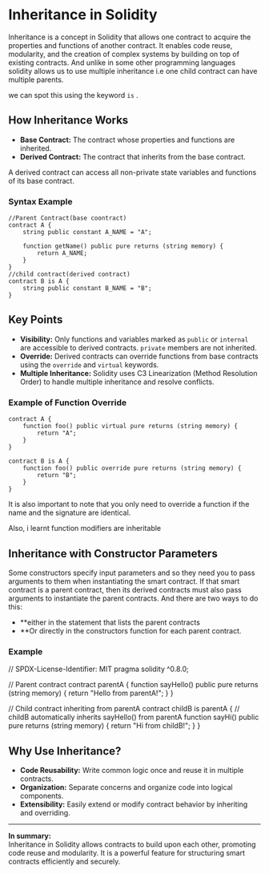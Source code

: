 # Inheritance in Solidity

Inheritance is a concept in Solidity that allows one contract to acquire the properties and functions of another contract. It enables code reuse, modularity, and the creation of complex systems by building on top of existing contracts.
And unlike in some other programming languages solidity allows us to use multiple inheritance i.e one child contract can have multiple parents.

we can spot this using the keyword `is` .

## How Inheritance Works

- **Base Contract:** The contract whose properties and functions are inherited.
- **Derived Contract:** The contract that inherits from the base contract.

A derived contract can access all non-private state variables and functions of its base contract. 

### Syntax Example

```solidity
//Parent Contract(base coontract)
contract A {
    string public constant A_NAME = "A";

    function getName() public pure returns (string memory) {
        return A_NAME;
    }
}
//child contract(derived contract)
contract B is A {
    string public constant B_NAME = "B";
}
```

## Key Points

- **Visibility:** Only functions and variables marked as `public` or `internal` are accessible to derived contracts. `private` members are not inherited.
- **Override:** Derived contracts can override functions from base contracts using the `override` and `virtual` keywords.
- **Multiple Inheritance:** Solidity uses C3 Linearization (Method Resolution Order) to handle multiple inheritance and resolve conflicts.

### Example of Function Override

```solidity
contract A {
    function foo() public virtual pure returns (string memory) {
        return "A";
    }
}

contract B is A {
    function foo() public override pure returns (string memory) {
        return "B";
    }
}
```

It is also important to note that you only need to override a function if the name and the signature are identical.

Also, i learnt function modifiers are inheritable

## Inheritance with Constructor Parameters

Some constructors specify input parameters and so they need you to pass arguments to them when instantiating the smart contract. If that smart contract is a parent contract, then its derived contracts must also pass arguments to instantiate the parent contracts. And there are two ways to do this:

- **either in the statement that lists the parent contracts
- **Or directly in the constructors function for each parent contract.

### Example 

// SPDX-License-Identifier: MIT
pragma solidity ^0.8.0;

// Parent contract
contract parentA {
    function sayHello() public pure returns (string memory) {
        return "Hello from parentA!";
    }
}

// Child contract inheriting from parentA
contract childB is parentA {
    // childB automatically inherits sayHello() from parentA
    function sayHi() public pure returns (string memory) {
        return "Hi from childB!";
    }
}


## Why Use Inheritance?

- **Code Reusability:** Write common logic once and reuse it in multiple contracts.
- **Organization:** Separate concerns and organize code into logical components.
- **Extensibility:** Easily extend or modify contract behavior by inheriting and overriding.

---

**In summary:**  
Inheritance in Solidity allows contracts to build upon each other, promoting code reuse and modularity. It is a powerful feature for structuring smart contracts efficiently and securely.

